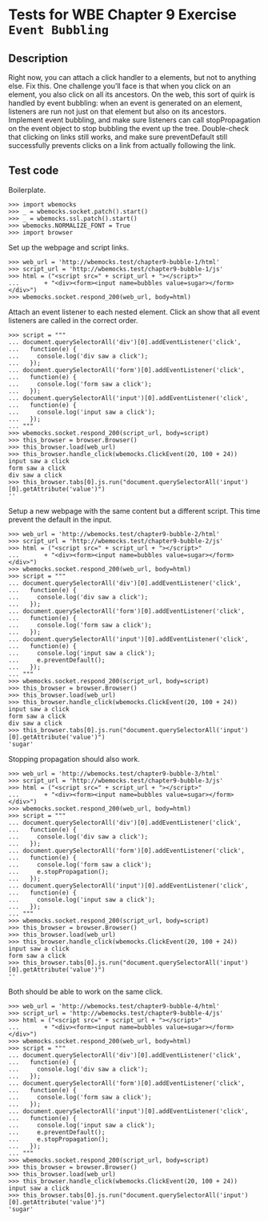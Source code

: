 Tests for WBE Chapter 9 Exercise `Event Bubbling`
============================================

Description
-----------

Right now, you can attach a click handler to a elements, but not to anything
    else.
Fix this.
One challenge you’ll face is that when you click on an element, you also click
    on all its ancestors.
On the web, this sort of quirk is handled by event bubbling: when an event is
    generated on an element, listeners are run not just on that element but
    also on its ancestors.
Implement event bubbling, and make sure listeners can call stopPropagation on
    the event object to stop bubbling the event up the tree.
Double-check that clicking on links still works, and make sure preventDefault
    still successfully prevents clicks on a link from actually following the
    link.


Test code
---------

Boilerplate.

    >>> import wbemocks
    >>> _ = wbemocks.socket.patch().start()
    >>> _ = wbemocks.ssl.patch().start()
    >>> wbemocks.NORMALIZE_FONT = True
    >>> import browser

Set up the webpage and script links.

    >>> web_url = 'http://wbemocks.test/chapter9-bubble-1/html'
    >>> script_url = 'http://wbemocks.test/chapter9-bubble-1/js'
    >>> html = ("<script src=" + script_url + "></script>"
    ...       + "<div><form><input name=bubbles value=sugar></form></div>")
    >>> wbemocks.socket.respond_200(web_url, body=html)

Attach an event listener to each nested element.
Click an show that all event listeners are called in the correct order.

    >>> script = """
    ... document.querySelectorAll('div')[0].addEventListener('click',
    ...   function(e) {
    ...     console.log('div saw a click');
    ...   });
    ... document.querySelectorAll('form')[0].addEventListener('click',
    ...   function(e) {
    ...     console.log('form saw a click');
    ...   });
    ... document.querySelectorAll('input')[0].addEventListener('click',
    ...   function(e) {
    ...     console.log('input saw a click');
    ...   });
    ... """
    >>> wbemocks.socket.respond_200(script_url, body=script)
    >>> this_browser = browser.Browser()
    >>> this_browser.load(web_url)
    >>> this_browser.handle_click(wbemocks.ClickEvent(20, 100 + 24))
    input saw a click
    form saw a click
    div saw a click
    >>> this_browser.tabs[0].js.run("document.querySelectorAll('input')[0].getAttribute('value')")
    ''

Setup a new webpage with the same content but a different script.
This time prevent the default in the input.

    >>> web_url = 'http://wbemocks.test/chapter9-bubble-2/html'
    >>> script_url = 'http://wbemocks.test/chapter9-bubble-2/js'
    >>> html = ("<script src=" + script_url + "></script>"
    ...       + "<div><form><input name=bubbles value=sugar></form></div>")
    >>> wbemocks.socket.respond_200(web_url, body=html)
    >>> script = """
    ... document.querySelectorAll('div')[0].addEventListener('click',
    ...   function(e) {
    ...     console.log('div saw a click');
    ...   });
    ... document.querySelectorAll('form')[0].addEventListener('click',
    ...   function(e) {
    ...     console.log('form saw a click');
    ...   });
    ... document.querySelectorAll('input')[0].addEventListener('click',
    ...   function(e) {
    ...     console.log('input saw a click');
    ...     e.preventDefault();
    ...   });
    ... """
    >>> wbemocks.socket.respond_200(script_url, body=script)
    >>> this_browser = browser.Browser()
    >>> this_browser.load(web_url)
    >>> this_browser.handle_click(wbemocks.ClickEvent(20, 100 + 24))
    input saw a click
    form saw a click
    div saw a click
    >>> this_browser.tabs[0].js.run("document.querySelectorAll('input')[0].getAttribute('value')")
    'sugar'

Stopping propagation should also work.

    >>> web_url = 'http://wbemocks.test/chapter9-bubble-3/html'
    >>> script_url = 'http://wbemocks.test/chapter9-bubble-3/js'
    >>> html = ("<script src=" + script_url + "></script>"
    ...       + "<div><form><input name=bubbles value=sugar></form></div>")
    >>> wbemocks.socket.respond_200(web_url, body=html)
    >>> script = """
    ... document.querySelectorAll('div')[0].addEventListener('click',
    ...   function(e) {
    ...     console.log('div saw a click');
    ...   });
    ... document.querySelectorAll('form')[0].addEventListener('click',
    ...   function(e) {
    ...     console.log('form saw a click');
    ...     e.stopPropagation();
    ...   });
    ... document.querySelectorAll('input')[0].addEventListener('click',
    ...   function(e) {
    ...     console.log('input saw a click');
    ...   });
    ... """
    >>> wbemocks.socket.respond_200(script_url, body=script)
    >>> this_browser = browser.Browser()
    >>> this_browser.load(web_url)
    >>> this_browser.handle_click(wbemocks.ClickEvent(20, 100 + 24))
    input saw a click
    form saw a click
    >>> this_browser.tabs[0].js.run("document.querySelectorAll('input')[0].getAttribute('value')")
    ''

Both should be able to work on the same click.

    >>> web_url = 'http://wbemocks.test/chapter9-bubble-4/html'
    >>> script_url = 'http://wbemocks.test/chapter9-bubble-4/js'
    >>> html = ("<script src=" + script_url + "></script>"
    ...       + "<div><form><input name=bubbles value=sugar></form></div>")
    >>> wbemocks.socket.respond_200(web_url, body=html)
    >>> script = """
    ... document.querySelectorAll('div')[0].addEventListener('click',
    ...   function(e) {
    ...     console.log('div saw a click');
    ...   });
    ... document.querySelectorAll('form')[0].addEventListener('click',
    ...   function(e) {
    ...     console.log('form saw a click');
    ...   });
    ... document.querySelectorAll('input')[0].addEventListener('click',
    ...   function(e) {
    ...     console.log('input saw a click');
    ...     e.preventDefault();
    ...     e.stopPropagation();
    ...   });
    ... """
    >>> wbemocks.socket.respond_200(script_url, body=script)
    >>> this_browser = browser.Browser()
    >>> this_browser.load(web_url)
    >>> this_browser.handle_click(wbemocks.ClickEvent(20, 100 + 24))
    input saw a click
    >>> this_browser.tabs[0].js.run("document.querySelectorAll('input')[0].getAttribute('value')")
    'sugar'
